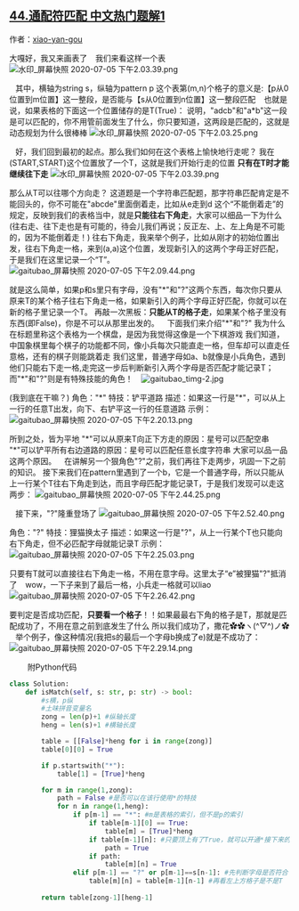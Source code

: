 ## [44.通配符匹配 中文热门题解1](https://leetcode.cn/problems/wildcard-matching/solutions/100000/yi-ge-qi-pan-kan-dong-dong-tai-gui-hua-dpsi-lu-by-)

作者：[xiao-yan-gou](https://leetcode.cn/u/xiao-yan-gou)

大嘎好，我又来画表了
&ensp;
我们来看这样一个表
![水印_屏幕快照 2020-07-05 下午2.03.39.png](https://pic.leetcode-cn.com/dec4d863a2e0ecab0b11bc94e5c98f6b09648962192abbd1370860acc8dfe016-%E6%B0%B4%E5%8D%B0_%E5%B1%8F%E5%B9%95%E5%BF%AB%E7%85%A7%202020-07-05%20%E4%B8%8B%E5%8D%882.03.39.png)


&ensp;
其中，横轴为string s，纵轴为pattern p
这个表第(m,n)个格子的意义是:【p从0位置到m位置】这一整段，是否能与【s从0位置到n位置】这一整段匹配
&ensp;
也就是说，如果表格的下面这一个位置储存的是T(True)：
说明，"adcb"和"a*b"这一段是可以匹配的，你不用管前面发生了什么，你只要知道，这两段是匹配的，这就是动态规划为什么很棒棒
![水印_屏幕快照 2020-07-05 下午2.03.25.png](https://pic.leetcode-cn.com/b413a96de9619eb9c1b0d03dc4a2f4185e6123af26cf5da337c7e7774ab24c84-%E6%B0%B4%E5%8D%B0_%E5%B1%8F%E5%B9%95%E5%BF%AB%E7%85%A7%202020-07-05%20%E4%B8%8B%E5%8D%882.03.25.png)


&ensp;
好，我们回到最初的起点。那么我们如何在这个表格上愉快地行走呢？
我在(START,START)这个位置放了一个T，这就是我们开始行走的位置
**只有在T时才能继续往下走**
![水印_屏幕快照 2020-07-05 下午2.03.39.png](https://pic.leetcode-cn.com/6d81e12e8aa6f3ff5bf08dcd602fed756f4cfe9fceeba7c5b7c01b3e7c87f1f5-%E6%B0%B4%E5%8D%B0_%E5%B1%8F%E5%B9%95%E5%BF%AB%E7%85%A7%202020-07-05%20%E4%B8%8B%E5%8D%882.03.39.png)


那么从T可以往哪个方向走？
这道题是一个字符串匹配题，那字符串匹配肯定是不能回头的，你不可能在"abcde"里面倒着走，比如从e走到d
这个“不能倒着走”的规定，反映到我们的表格当中，就是**只能往右下角走**，大家可以细品一下为什么
(往右走、往下走也是有可能的，待会儿我们再说；反正左、上、左上角是不可能的，因为不能倒着走！)
往右下角走，我来举个例子，比如从刚才的初始位置出发，往右下角走一格，来到(a,a)这个位置，发现新引入的这两个字母正好匹配，于是我们在这里记录一个“T”。
![gaitubao_屏幕快照 2020-07-05 下午2.09.44.png](https://pic.leetcode-cn.com/a319e64f7824ab0590ef1dbaa016d6e47f22c631424b124cb1ecea842ba002c8-gaitubao_%E5%B1%8F%E5%B9%95%E5%BF%AB%E7%85%A7%202020-07-05%20%E4%B8%8B%E5%8D%882.09.44.png)


就是这么简单，如果p和s里只有字母，没有"\*"和"?"这两个东西，每次你只要从原来T的某个格子往右下角走一格，如果新引入的两个字母正好匹配，你就可以在新的格子里记录一个T。
再敲一次黑板：**只能从T的格子走**，如果某个格子里没有东西(即False)，你是不可以从那里出发的。
&ensp;
下面我们来介绍"\*"和"?"
我为什么在标题里称这个表格为一个棋盘，是因为我觉得这像是一个下棋游戏
我们知道，中国象棋里每个棋子的功能都不同，像小兵每次只能直走一格，但车却可以直走任意格，还有的棋子则能跳着走
我们这里，普通字母如a、b就像是小兵角色，遇到他们只能右下走一格,走完这一步后判断新引入两个字母是否匹配才能记录T；
而"*"和"?"则是有特殊技能的角色！
&ensp;
![gaitubao_timg-2.jpg](https://pic.leetcode-cn.com/d8b5e83e6fd65007450f556c63c74bc9aa8db614e09d5d266be8c89505aa2c28-gaitubao_timg-2.jpg)

(我到底在干嘛？)
角色："\*"
特技：铲平道路
描述：如果这一行是"\*"，可以从上一行的任意T出发，向下、右铲平这一行的任意道路
示例：
![gaitubao_屏幕快照 2020-07-05 下午2.20.13.png](https://pic.leetcode-cn.com/c97b033d8e3f45686f87a3264404177411ac8095201c07c3e1af0b25953067b0-gaitubao_%E5%B1%8F%E5%B9%95%E5%BF%AB%E7%85%A7%202020-07-05%20%E4%B8%8B%E5%8D%882.20.13.png)


所到之处，皆为平地
"\*"可以从原来T向正下方走的原因：星号可以匹配空串
"\*"可以铲平所有右边道路的原因：星号可以匹配任意长度字符串
大家可以品一品这两个原因。
&ensp;
在讲解另一个狠角色"?"之前，我们再往下走两步，巩固一下之前的知识。
接下来我们在pattern里遇到了一个b，它是一个普通字母，所以只能从上一行某个T往右下角走到达，而且字母匹配才能记录T，于是我们发现可以走这两步：
![gaitubao_屏幕快照 2020-07-05 下午2.44.25.png](https://pic.leetcode-cn.com/abee7c42685e277f93c1693447d403044e30a33d1a90f763a96d3373ed66ce2f-gaitubao_%E5%B1%8F%E5%B9%95%E5%BF%AB%E7%85%A7%202020-07-05%20%E4%B8%8B%E5%8D%882.44.25.png)


&ensp;
接下来，"?"隆重登场了
![gaitubao_屏幕快照 2020-07-05 下午2.52.40.png](https://pic.leetcode-cn.com/8977c65a79b06af2473427e4556d8160e55300fcdb31b7902961fbda42ceaf42-gaitubao_%E5%B1%8F%E5%B9%95%E5%BF%AB%E7%85%A7%202020-07-05%20%E4%B8%8B%E5%8D%882.52.40.png)



角色："?"
特技：狸猫换太子
描述：如果这一行是"?"，从上一行某个T也只能向右下角走，但不必匹配字母就能记录T
示例：
![gaitubao_屏幕快照 2020-07-05 下午2.25.03.png](https://pic.leetcode-cn.com/401a04aafc325886cb448e3d9c0c78aa223f2387e3512ff17f9966daef15d705-gaitubao_%E5%B1%8F%E5%B9%95%E5%BF%AB%E7%85%A7%202020-07-05%20%E4%B8%8B%E5%8D%882.25.03.png)


只要有T就可以直接往右下角走一格，不用在意字母。这里太子“e”被狸猫"?"抵消了
&ensp;
wow，一下子来到了最后一格，小兵走一格就可以liao
![gaitubao_屏幕快照 2020-07-05 下午2.26.42.png](https://pic.leetcode-cn.com/79bb8ed8011d87781e87346361f44547d0b162594639ef81b38d2aaeda05f162-gaitubao_%E5%B1%8F%E5%B9%95%E5%BF%AB%E7%85%A7%202020-07-05%20%E4%B8%8B%E5%8D%882.26.42.png)


要判定是否成功匹配，**只要看一个格子**！！如果最最右下角的格子是T，那就是匹配成功了，不用在意之前到底发生了什么
所以我们成功了，撒花✿✿ヽ(^▽^)ノ✿
&ensp;
举个例子，像这种情况(我把s的最后一个字母b换成了e)就是不成功了：
![gaitubao_屏幕快照 2020-07-05 下午2.29.14.png](https://pic.leetcode-cn.com/dae374be6dc4a0982db67e833ac2072f39da90930fdacc71beed58362c2eff9c-gaitubao_%E5%B1%8F%E5%B9%95%E5%BF%AB%E7%85%A7%202020-07-05%20%E4%B8%8B%E5%8D%882.29.14.png)

&ensp;
&ensp;
&ensp;
附Python代码
```python
class Solution:
    def isMatch(self, s: str, p: str) -> bool:
        #s横，p纵
        #土味拼音变量名
        zong = len(p)+1 #纵轴长度
        heng = len(s)+1 #横轴长度

        table = [[False]*heng for i in range(zong)]
        table[0][0] = True

        if p.startswith("*"):
            table[1] = [True]*heng

        for m in range(1,zong):
            path = False #是否可以在该行使用*的特技
            for n in range(1,heng):
                if p[m-1] == "*": #m是表格的索引，但不是p的索引
                    if table[m-1][0] == True:
                        table[m] = [True]*heng
                    if table[m-1][n]: #只要顶上有了True，就可以开通*接下来的所有道路         
                        path = True
                    if path:
                        table[m][n] = True
                elif p[m-1] == "?" or p[m-1]==s[n-1]: #先判断字母是否符合
                    table[m][n] = table[m-1][n-1] #再看左上方格子是不是T
                        
        return table[zong-1][heng-1]
```

